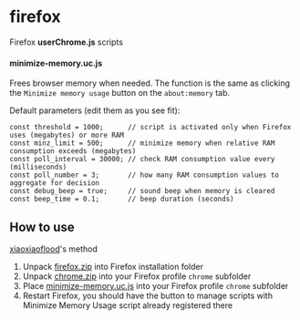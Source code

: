 # firefox

Firefox **userChrome.js** scripts

#### minimize-memory.uc.js

Frees browser memory when needed. The function is the same as clicking the `Minimize memory usage` button on the `about:memory` tab.

Default parameters (edit them as you see fit):
```
const threshold = 1000;      // script is activated only when Firefox uses (megabytes) or more RAM
const minz_limit = 500;      // minimize memory when relative RAM consumption exceeds (megabytes)
const poll_interval = 30000; // check RAM consumption value every (milliseconds)
const poll_number = 3;       // how many RAM consumption values to aggregate for decision
const debug_beep = true;     // sound beep when memory is cleared
const beep_time = 0.1;       // beep duration (seconds)
```

## How to use

[xiaoxiaoflood](https://github.com/xiaoxiaoflood/firefox-scripts)'s method
1. Unpack [firefox.zip](https://github.com/update692/firefox/raw/master/firefox.zip) into Firefox installation folder
2. Unpack [chrome.zip](https://github.com/update692/firefox/raw/master/chrome.zip) into your Firefox profile `chrome` subfolder
3. Place [minimize-memory.uc.js](https://github.com/update692/firefox/raw/master/minimize-memory.uc.js) into your Firefox profile `chrome` subfolder
4. Restart Firefox, you should have the button to manage scripts with Minimize Memory Usage script already registered there
